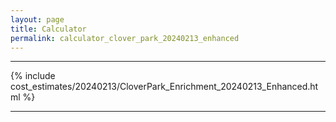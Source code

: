 ```yaml
---
layout: page
title: Calculator
permalink: calculator_clover_park_20240213_enhanced
---
```


___

{% include cost_estimates/20240213/CloverPark_Enrichment_20240213_Enhanced.html %}

___



